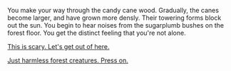 You make your way through the candy cane wood.  Gradually, the canes become larger, and have 
grown more densly.  Their towering forms block out the sun.  You begin to hear noises from 
the sugarplumb bushes on the forest floor.  You get the distinct feeling that you're not alone.

[This is scary.  Let's get out of here.](get-out-of-here/get-out-of-here.md)

[Just harmless forest creatures.  Press on.](press-on/press-on.md)